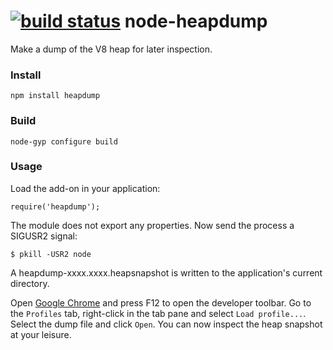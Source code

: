 [![build status](https://secure.travis-ci.org/bnoordhuis/node-heapdump.png)](http://travis-ci.org/bnoordhuis/node-heapdump)
node-heapdump
===

Make a dump of the V8 heap for later inspection.

### Install

    npm install heapdump

### Build

    node-gyp configure build

### Usage

Load the add-on in your application:

    require('heapdump');

The module does not export any properties. Now send the process a SIGUSR2
signal:

    $ pkill -USR2 node

A heapdump-xxxx.xxxx.heapsnapshot is written to the application's current
directory.

Open [Google Chrome](https://www.google.com/intl/en/chrome/browser/) and press
F12 to open the developer toolbar. Go to the `Profiles` tab, right-click in the
tab pane and select `Load profile...`. Select the dump file and click `Open`.
You can now inspect the heap snapshot at your leisure.
